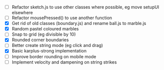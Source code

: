 - [ ] Refactor sketch.js to use other classes where possible, eg move setupUI elsewhere
- [ ] Refactor mousePressed() to use another function
- [x] Get rid of old classes (boundary.js) and rename ball.js to marble.js
- [x] Random pastel coloured marbles
- [ ] Snap to grid (eg divisible by 10)
- [x] Rounded corner boundaries
- [ ] Better create string mode (eg click and drag)
- [x] Basic karplus-strong implementation
- [ ] Improve border rounding on mobile mode
- [ ] Implement velocity and dampening on string strikes